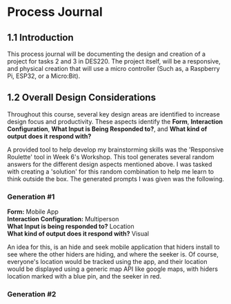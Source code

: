 # Process Journal
## 1.1 Introduction

This process journal will be documenting the design and creation of a project for tasks 2 and 3 in DES220. The project itself, will be a responsive, and physical creation that will use a micro controller (Such as, a Raspberry Pi, ESP32, or a Micro:Bit).

## 1.2 Overall Design Considerations

Throughout this course, several key design areas are identified to increase design focus and productivity. These aspects identify the <b>Form</b>, <b>Interaction Configuration</b>, <b>What Input is Being Responded to?</b>, and <b>What kind of output does it respond with?</b>

A provided tool to help develop my brainstorming skills was the 'Responsive Roulette' tool in Week 6's Workshop. This tool generates several random answers for the different design aspects mentioned above. I was tasked with creating a 'solution' for this random combination to help me learn to think outside the box. The generated prompts I was given was the following.
 <br>

### Generation #1

<b>Form:</b> Mobile App<br>
<b>Interaction Configuration:</b> Multiperson<br>
<b>What Input is being responded to?</b> Location<br>
<b>What kind of output does it respond with?</b> Visual

An idea for this, is an hide and seek mobile application that hiders install to see where the other hiders are hiding, and where the seeker is. Of course, everyone's location would be tracked using the app, and their location would be displayed using a generic map API like google maps, with hiders location marked with a blue pin, and the seeker in red.

### Generation #2
